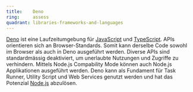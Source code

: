 ```yaml
---
title:    Deno  
ring:     assess  
quadrant: libraries-frameworks-and-languages
---
```


[Deno][deno] ist eine Laufzeitumgebung für [JavaScript][javascript] und [TypeScript][typescript]. APIs orientieren sich
an Browser-Standards. Somit kann derselbe Code sowohl im Browser als auch in Deno ausgeführt werden. Diverse APIs sind
standardmässig deaktiviert, um unerlaubte Nutzungen und Zugriffe zu verhindern. Mittels Node.js Compability Mode können
auch Node.js Applikationen ausgeführt werden. Deno kann als Fundament für Task Runner, Utility Script und Web Services
genutzt werden und hat das Potenzial [Node.js][node] abzulösen.

[deno]: https://deno.land/
[typescript]: typescript.html
[javascript]: javascript.html
[node]: https://nodejs.org/de/about/
